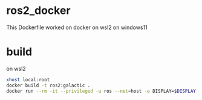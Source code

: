 # ros2_docker
This Dockerfile worked on docker on wsl2 on windows11

# build
on wsl2
```bash
xhost local:root
docker build -t ros2:galactic .  
docker run --rm -it --privileged -u ros --net=host -e DISPLAY=$DISPLAY -v /tmp/.X11-unix:/tmp/.X11-unix ros2:galactic
```

